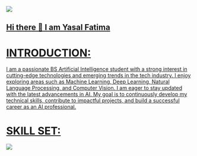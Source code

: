 <a href="https://github.com/Yasal95/Yasal95">
<img height="auto" weight="100%" src="https://github-widgetbox.vercel.app/api/profile?username=yasal95&data=followers,repositries,stars,commit&theme=rgb">
  
## Hi there 👋 I am Yasal Fatima

<h1>
INTRODUCTION:
  
</h1>

 I am a passionate BS Artificial Intelligence student with a strong interest in cutting-edge technologies and emerging trends in the tech industry. I enjoy exploring areas such as Machine Learning, Deep Learning, Natural Language Processing, and Computer Vision. I am eager to stay updated with the latest advancements in AI. My goal is to continuously develop my technical skills, contribute to impactful projects, and build a successful career as an AI professional.

# SKILL SET:

<a href="https://github.com/Yasal95/Yasal95">
<p aign="left">
<img src=,https://skills.syvixor.com/api/icons?i=chatgpt" />
</p>
</a>
